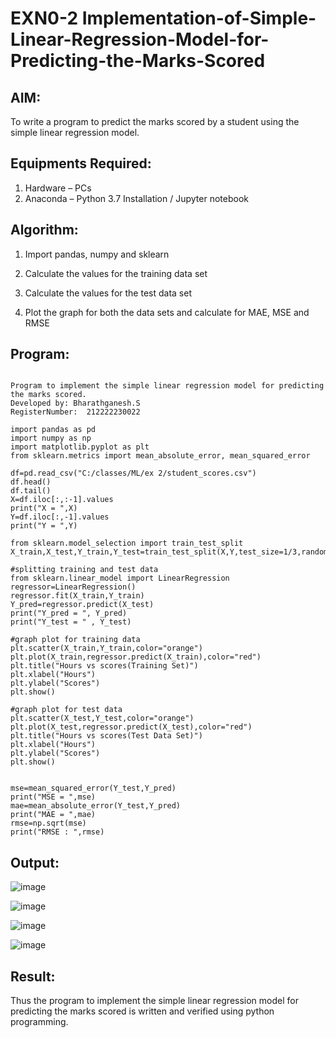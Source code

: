 # EXN0-2 Implementation-of-Simple-Linear-Regression-Model-for-Predicting-the-Marks-Scored

## AIM:
To write a program to predict the marks scored by a student using the simple linear regression model.

## Equipments Required:
1. Hardware – PCs
2. Anaconda – Python 3.7 Installation / Jupyter notebook

## Algorithm:

1. Import pandas, numpy and sklearn
   
2. Calculate the values for the training data set

3. Calculate the values for the test data set

4. Plot the graph for both the data sets and calculate for MAE, MSE and RMSE

## Program:
```

Program to implement the simple linear regression model for predicting the marks scored.
Developed by: Bharathganesh.S
RegisterNumber:  212222230022

```

```
import pandas as pd
import numpy as np
import matplotlib.pyplot as plt
from sklearn.metrics import mean_absolute_error, mean_squared_error

df=pd.read_csv("C:/classes/ML/ex 2/student_scores.csv")
df.head()
df.tail()
X=df.iloc[:,:-1].values
print("X = ",X)
Y=df.iloc[:,-1].values
print("Y = ",Y)

from sklearn.model_selection import train_test_split
X_train,X_test,Y_train,Y_test=train_test_split(X,Y,test_size=1/3,random_state=0)

#splitting training and test data
from sklearn.linear_model import LinearRegression
regressor=LinearRegression()
regressor.fit(X_train,Y_train)
Y_pred=regressor.predict(X_test)
print("Y_pred = ", Y_pred)
print("Y_test = " , Y_test)

#graph plot for training data
plt.scatter(X_train,Y_train,color="orange")
plt.plot(X_train,regressor.predict(X_train),color="red")
plt.title("Hours vs scores(Training Set)")
plt.xlabel("Hours")
plt.ylabel("Scores")
plt.show()

#graph plot for test data
plt.scatter(X_test,Y_test,color="orange")
plt.plot(X_test,regressor.predict(X_test),color="red")
plt.title("Hours vs scores(Test Data Set)")
plt.xlabel("Hours")
plt.ylabel("Scores")
plt.show()


mse=mean_squared_error(Y_test,Y_pred)
print("MSE = ",mse)
mae=mean_absolute_error(Y_test,Y_pred)
print("MAE = ",mae)
rmse=np.sqrt(mse)
print("RMSE : ",rmse)

```

## Output:

![image](https://github.com/Ashwinkumar-03/Implementation-of-Simple-Linear-Regression-Model-for-Predicting-the-Marks-Scored/assets/118663725/a8371842-e785-46fb-b183-a664ef54ec80)

![image](https://github.com/Ashwinkumar-03/Implementation-of-Simple-Linear-Regression-Model-for-Predicting-the-Marks-Scored/assets/118663725/e5fb6c4d-1d89-4966-b0d9-86669a5275d2)

![image](https://github.com/Ashwinkumar-03/Implementation-of-Simple-Linear-Regression-Model-for-Predicting-the-Marks-Scored/assets/118663725/776447ec-a658-42ac-a63a-5ffce9b188c8)

![image](https://github.com/Ashwinkumar-03/Implementation-of-Simple-Linear-Regression-Model-for-Predicting-the-Marks-Scored/assets/118663725/14c14e77-6765-437e-9362-02177de58a3f)












## Result:
Thus the program to implement the simple linear regression model for predicting the marks scored is written and verified using python programming.
